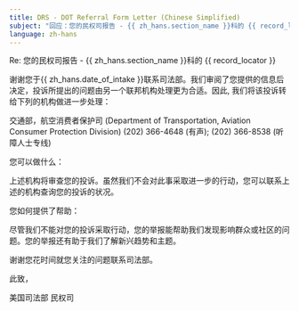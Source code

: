 ```yaml
---
title: DRS - DOT Referral Form Letter (Chinese Simplified)
subject: "回应：您的民权司报告 - {{ zh_hans.section_name }}科的 {{ record_locator }}"
language: zh-hans
---
```

Re:		您的民权司报告 - {{ zh_hans.section_name }}科的 {{ record_locator }}

谢谢您于{{ zh_hans.date_of_intake }}联系司法部。我们审阅了您提供的信息后决定，投诉所提出的问题由另一个联邦机构处理更为合适。因此, 我们将该投诉转给下列的机构做进一步处理：

交通部，航空消费者保护司 (Department of Transportation, Aviation Consumer Protection Division)
(202) 366-4648 (有声); (202) 366-8538 (听障人士专线)

您可以做什么：

上述机构将审查您的投诉。虽然我们不会对此事采取进一步的行动，您可以联系上述的机构查询您的投诉的状况。

您如何提供了帮助：

尽管我们不能对您的投诉采取行动，您的举报能帮助我们发现影响群众或社区的问题。您的举报还有助于我们了解新兴趋势和主题。

谢谢您花时间就您关注的问题联系司法部。

此致，


美国司法部
民权司
